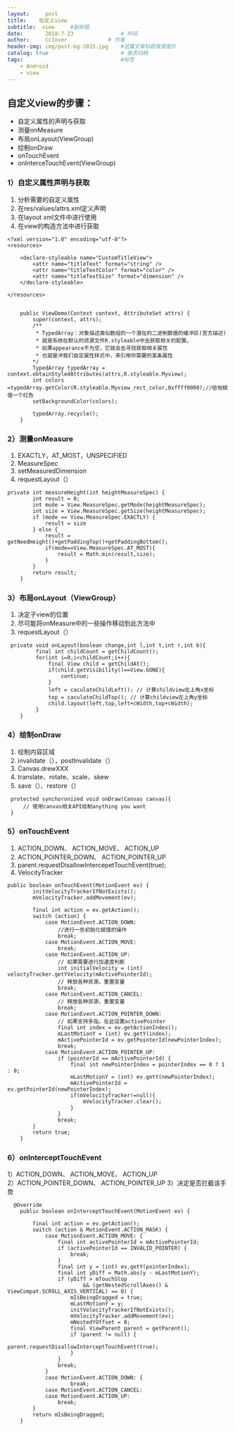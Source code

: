 ```yaml
---
layout:     post   				    
title:    自定义view				 
subtitle:  view     #副标题
date:       2018-7-23			   	# 时间
author:     Cc1over				# 作者
header-img: img/post-bg-2015.jpg 	#这篇文章标题背景图片
catalog: true 						# 是否归档
tags:								#标签
    - Android
    - view
---
```


## 自定义view的步骤：
* 自定义属性的声明与获取
* 测量onMeasure
* 布局onLayout(ViewGroup)
* 绘制onDraw
* onTouchEvent
* onInterceTouchEvent(ViewGroup)


### 1）自定义属性声明与获取
1) 分析需要的自定义属性<br>
2) 在res/values/attrs.xml定义声明<br>
3) 在layout xml文件中进行使用<br>
4) 在view的构造方法中进行获取

~~~
<?xml version="1.0" encoding="utf-8"?>
<resources>
    
    <declare-styleable name="CustomTitleView">
        <attr name="titleText" format="string" />
        <attr name="titleTextColor" format="color" />
        <attr name="titleTextSize" format="dimension" />
    </declare-styleable>
 
</resources>
~~~
~~~

    public ViewDemo(Context context, AttributeSet attrs) {
        super(context, attrs);
        /**
         * TypedArray：对象描述类似数组的一个潜在的二进制数据的缓冲区(官方描述)
         * 就是系统在默认的资源文件R.styleable中去获取相关的配置。
         * 如果appearance不为空，它就会去寻找获取相关属性
         * 也就是冲我们自定属性样式中，来引用你需要的某条属性
        */
        TypedArray typedArray = context.obtainStyledAttributes(attrs,R.styleable.Myview);
        int colors =typedArray.getColor(R.styleable.Myview_rect_color,0xffff0000);//给他赋值一个红色
        setBackgroundColor(colors);

        typedArray.recycle();
    }
~~~


### 2）测量onMeasure
1) EXACTLY，AT_MOST，UNSPECIFIED<br>
2) MeasureSpec<br>
3) setMeasuredDimension<br>
4) requestLayout（）

~~~
private int measureHeight(int heightMeasureSpec) {
        int result = 0;
        int mode = View.MeasureSpec.getMode(heightMeasureSpec);
        int size = View.MeasureSpec.getSize(heightMeasureSpec);
        if (mode == View.MeasureSpec.EXACTLY) {
            result = size
        } else {
            result = getNeedHeight()+getPaddingTop()+getPaddingBottom();
            if(mode==View.MeasureSpec.AT_MOST){
                result = Math.min(result,size);
            }
        }
        return result;
    }
~~~


### 3）布局onLayout（ViewGroup）
1) 决定子view的位置<br>
2) 尽可能将onMeasure中的一些操作移动到此方法中<br>
3) requestLayout（）

~~~
 private void onLayout(boolean change,int l,int t,int r,int b){
         final int childCount = getChildCount();
         for(int i=0;i<childCount;i++){
             final View child = getChildAt();
             if(child.getVisibility()==View.GONE){
                 continue;
             }
             left = caculateChildLeft(); // 计算childview左上角x坐标
             top = caculateChildTop(); // 计算childview左上角y坐标
             child.layout(left,top,left+cWidth,top+cWidth);
         }
    }
~~~
### 4）绘制onDraw
1) 绘制内容区域<br>
2) invalidate（），postInvalidate（）<br>
3) Canvas.drewXXX<br>
4) translate、rotate、scale、skew<br>
5) save（）、restore（）

~~~
 protected synchoronized void onDraw(Canvas canvas){
     // 使用canvas相关API绘制anything you want
 }
~~~


### 5）onTouchEvent
1) ACTION_DOWN、
  ACTION_MOVE、
  ACTION_UP<br>
2) ACTION_POINTER_DOWN、
  ACTION_POINTER_UP<br>
3) parent.requestDisallowIntercepetTouchEvent(true);<br>
4) VelocityTracker

~~~
public boolean onTouchEvent(MotionEvent ev) {
        initVelocityTrackerIfNotExists();
        mVelocityTracker.addMovement(ev);

        final int action = ev.getAction();
        switch (action) {
            case MotionEvent.ACTION_DOWN:
                //进行一些初始化赋值的操作
                break;
            case MotionEvent.ACTION_MOVE:
                break;
            case MotionEvent.ACTION_UP:
                // 如果需要进行加速度判断
                int initialVelocity = (int) veloctyTracker.getYVelocity(mActivePointerId);
                // 释放各种资源，重置变量
                break;
            case MotionEvent.ACTION_CANCEL:
                // 释放各种资源，重置变量
                break;
            case MotionEvent.ACTION_POINTER_DOWN:
                // 如果支持多指，在此设置activePointer
                final int index = ev.getActionIndex();
                mLastMotionY = (int) ev.getY(index);
                mActivePointerId = ev.getPointerId(newPointerIndex);
                break;
            case MotionEvent.ACTION_POINTER_UP:
                if (pointerId == mActivePointerId) {
                    final int newPointerIndex = pointerIndex == 0 ? 1 : 0;
                    mLastMotionY = (int) ev.getY(newPointerIndex);
                    mActivePointerId = ev.getPointerId(newPointerIndex);
                    if(mVelocityTracker!=null){
                        mVelocityTracker.clear();
                    }
                }
                break;
        }
        return true;
    }

~~~


### 6）onInterceptTouchEvent
1）ACTION_DOWN、
   ACTION_MOVE、
   ACTION_UP<br>
2）ACTION_POINTER_DOWN、
  ACTION_POINTER_UP
3）决定是否拦截该手势
~~~
  @Override
    public boolean onInterceptTouchEvent(MotionEvent ev) {

        final int action = ev.getAction();
        switch (action & MotionEvent.ACTION_MASK) {
            case MotionEvent.ACTION_MOVE: {
                final int activePointerId = mActivePointerId;
                if (activePointerId == INVALID_POINTER) {
                    break;
                }
                final int y = (int) ev.getY(pointerIndex);
                final int yDiff = Math.abs(y - mLastMotionY);
                if (yDiff > mTouchSlop
                        && (getNestedScrollAxes() & ViewCompat.SCROLL_AXIS_VERTICAL) == 0) {
                    mIsBeingDragged = true;
                    mLastMotionY = y;
                    initVelocityTrackerIfNotExists();
                    mVelocityTracker.addMovement(ev);
                    mNestedYOffset = 0;
                    final ViewParent parent = getParent();
                    if (parent != null) {
                        parent.requestDisallowInterceptTouchEvent(true);
                    }
                }
                break;
            }
            case MotionEvent.ACTION_DOWN: {
                    break;
            case MotionEvent.ACTION_CANCEL:
            case MotionEvent.ACTION_UP:
                break;
        }
        return mIsBeingDragged;
    }
~~~
